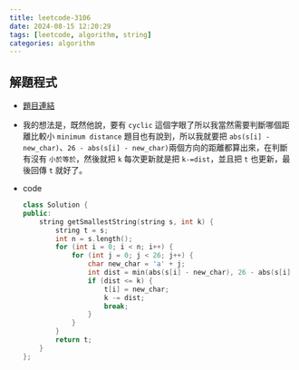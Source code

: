 ```yaml
---
title: leetcode-3106
date: 2024-08-15 12:20:29
tags: [leetcode, algorithm, string]
categories: algorithm
---
```


## 解題程式

* [題目連結](https://leetcode.com/problems/lexicographically-smallest-string-after-operations-with-constraint/description/)

* 我的想法是，既然他說，要有 `cyclic` 這個字眼了所以我當然需要判斷哪個距離比較小 `minimum distance` 題目也有說到，所以我就要把 `abs(s[i] - new_char)`、`26 - abs(s[i] - new_char)`兩個方向的距離都算出來，在判斷有沒有 `小於等於`，然後就把 `k` 每次更新就是把 `k-=dist`，並且把 `t` 也更新，最後回傳 `t` 就好了。

<!--more-->

* code

    ```C++
    class Solution {
    public:
        string getSmallestString(string s, int k) {
            string t = s;
            int n = s.length();
            for (int i = 0; i < n; i++) {
                for (int j = 0; j < 26; j++) {
                    char new_char = 'a' + j;
                    int dist = min(abs(s[i] - new_char), 26 - abs(s[i] - new_char));
                    if (dist <= k) {
                        t[i] = new_char;
                        k -= dist;
                        break;
                    }
                }
            }
            return t;
        }
    };
    ```
